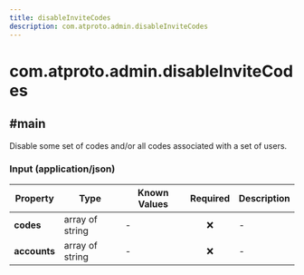 ```yaml
---
title: disableInviteCodes
description: com.atproto.admin.disableInviteCodes
---
```


# com.atproto.admin.disableInviteCodes

## #main

Disable some set of codes and/or all codes associated with a set of users.

### Input (application/json)

| Property | Type | Known Values | Required | Description |
| --- | --- | --- | :---: | --- |
| **codes** | array of string | - | ❌ | - |
| **accounts** | array of string | - | ❌ | - |
